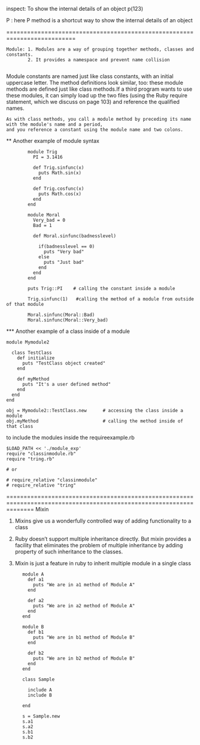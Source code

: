 inspect: To show the internal details of an object
p(123)

P : here P method is a shortcut way to show the internal details of an object


==========================================================================
```
Module: 1. Modules are a way of grouping together methods, classes and constants.
        2. It provides a namespace and prevent name collision


```

Module constants are named just like class constants, with an initial uppercase letter. The method definitions look similar,
too: these module methods are defined just like class methods.If a third program wants to use these modules, it can simply
load up the two files (using the Ruby require statement, which we discuss on page 103) and reference the qualified names.

```
As with class methods, you call a module method by preceding its name with the module's name and a period,
and you reference a constant using the module name and two colons.

```



** Another example of module syntax



```
        module Trig
          PI = 3.1416

          def Trig.sinfunc(x)
            puts Math.sin(x)
          end

          def Trig.cosfunc(x)
            puts Math.cos(x)
          end
        end

        module Moral
          Very_bad = 0
          Bad = 1

          def Moral.sinfunc(badnesslevel)

            if(badnesslevel == 0)
              puts "Very bad"
            else
              puts "Just bad"
            end
          end
        end

        puts Trig::PI    # calling the constant inside a module

        Trig.sinfunc(1)   #calling the method of a module from outside of that module

        Moral.sinfunc(Moral::Bad)
        Moral.sinfunc(Moral::Very_bad)

```

*** Another example of a class inside of a module


```
module Mymodule2

  class TestClass
    def initialize
      puts "TestClass object created"
    end

    def myMethod
      puts "It's a user defined method"
    end
  end
end

obj = Mymodule2::TestClass.new      # accessing the class inside a module
obj.myMethod                        # calling the method inside of that class

```

to include the modules inside the requireexample.rb

```
$LOAD_PATH << './module_exp'
require "classinmodule.rb"
require "tring.rb"

# or

# require_relative "classinmodule"
# require_relative "tring"

```
====================================================================================================================
                                        Mixin

  01. Mixins give us a wonderfully controlled way of adding functionality to a class
  02. Ruby doesn’t support multiple inheritance directly. But mixin provides a facility that eliminates the problem
      of multiple inheritance by adding property of such inheritance to the classes.

  03. Mixin is just a feature in ruby to inherit multiple module in a single class


```
      module A
        def a1
          puts "We are in a1 method of Module A"
        end

        def a2
          puts "We are in a2 method of Module A"
        end
      end

      module B
        def b1
          puts "We are in b1 method of Module B"
        end

        def b2
          puts "We are in b2 method of Module B"
        end
      end

      class Sample

        include A
        include B

      end

      s = Sample.new
      s.a1
      s.a2
      s.b1
      s.b2

```
